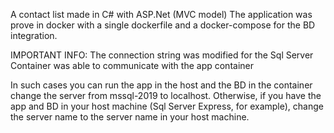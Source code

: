 A contact list made in C# with ASP.Net (MVC model)
The application was prove in docker with a single dockerfile 
and a docker-compose for the BD integration. 

IMPORTANT INFO: The connection string was modified for 
the Sql Server Container was able to communicate with the app container

In such cases you can run the app in the host and the BD in the container 
change the server from mssql-2019 to localhost. Otherwise, if you have the app and BD in your host machine (Sql Server Express, for example), change the server name 
to the server name in your host machine.